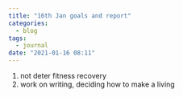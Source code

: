 ```yaml
---
title: "16th Jan goals and report"
categories:
  - blog
tags:
  - journal
date: "2021-01-16 08:11"
---
```


1. not deter fitness recovery
2. work on writing, deciding how to make a living
